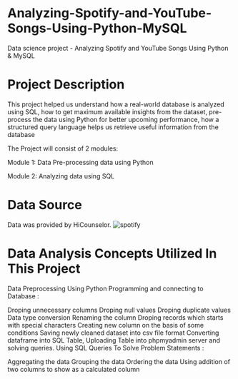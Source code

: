# Analyzing-Spotify-and-YouTube-Songs-Using-Python-MySQL
Data science project - Analyzing Spotify and YouTube Songs Using Python &amp; MySQL

# Project Description

This project helped us understand how a real-world database is analyzed using SQL, how to get maximum available insights from the dataset, pre-process the data using Python for better upcoming performance, how a structured query language helps us retrieve useful information from the database

The Project will consist of 2 modules:

Module 1: Data Pre-processing data using Python

Module 2: Analyzing data using SQL

# Data Source

Data was provided by HiCounselor.
![spotify](https://github.com/lovepreetdhalla/Analyzing-Spotify-and-YouTube-Songs-Using-Python-MySQL/assets/15218972/6fa47c3f-e314-4911-91ec-04f6ab0e91e2)
# Data Analysis Concepts Utilized In This Project

Data Preprocessing Using Python Programming and connecting to Database :

Droping unnecessary columns
Droping null values
Droping duplicate values
Data type conversion
Renaming the column
Droping records which starts with special characters
Creating new column on the basis of some conditions
Saving newly cleaned dataset into csv file format
Converting dataframe into SQL Table, Uploading Table into phpmyadmin server and solving queries.
Using SQL Queries To Solve Problem Statements :

Aggregating the data
Grouping the data
Ordering the data
Using addition of two columns to show as a calculated column

